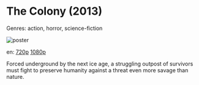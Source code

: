 # The Colony (2013)

Genres: action, horror, science-fiction

![poster](http://image.tmdb.org/t/p/w500/oYeCfvBSdIfxGSlSXMwtAUzKiJC.jpg)

en:
  [720p](magnet:?xt=urn:btih:9BE4A73C07C9D88FCD36E2F099097F49D7773D58&tr=udp://glotorrents.pw:6969/announce&tr=udp://tracker.opentrackr.org:1337/announce&tr=udp://torrent.gresille.org:80/announce&tr=udp://tracker.openbittorrent.com:80&tr=udp://tracker.coppersurfer.tk:6969&tr=udp://tracker.leechers-paradise.org:6969&tr=udp://p4p.arenabg.ch:1337&tr=udp://tracker.internetwarriors.net:1337)
  [1080p](magnet:?xt=urn:btih:57801DCDD3C51883F2077FC5F1856BDB5ACBDBAF&tr=udp://glotorrents.pw:6969/announce&tr=udp://tracker.opentrackr.org:1337/announce&tr=udp://torrent.gresille.org:80/announce&tr=udp://tracker.openbittorrent.com:80&tr=udp://tracker.coppersurfer.tk:6969&tr=udp://tracker.leechers-paradise.org:6969&tr=udp://p4p.arenabg.ch:1337&tr=udp://tracker.internetwarriors.net:1337)
  


Forced underground by the next ice age, a struggling outpost of survivors must fight to preserve humanity against a threat even more savage than nature.